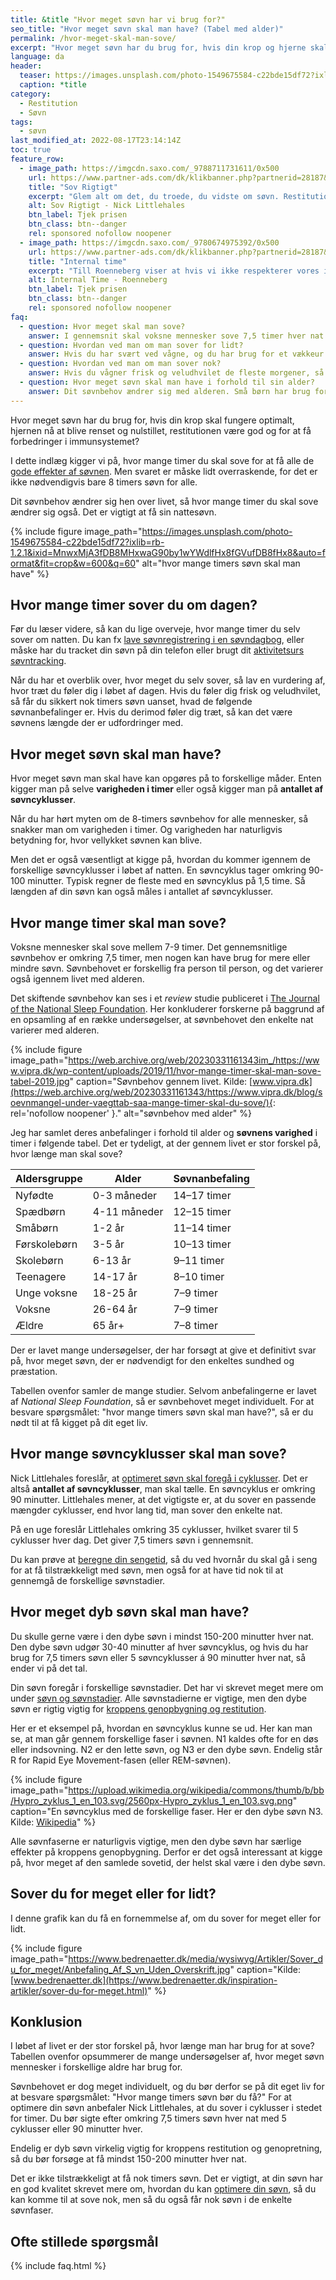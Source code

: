 ```yaml
---
title: &title "Hvor meget søvn har vi brug for?"
seo_title: "Hvor meget søvn skal man have? (Tabel med alder)"
permalink: /hvor-meget-skal-man-sove/
excerpt: "Hvor meget søvn har du brug for, hvis din krop og hjerne skal fungere optimalt?"
language: da
header:
  teaser: https://images.unsplash.com/photo-1549675584-c22bde15df72?ixlib=rb-1.2.1&ixid=MnwxMjA3fDB8MHxwaG90by1wYWdlfHx8fGVufDB8fHx8&auto=format&fit=crop&h=300&w=400&q=10
  caption: *title
category:
  - Restitution
  - Søvn
tags:
  - søvn
last_modified_at: 2022-08-17T23:14:14Z
toc: true
feature_row:
  - image_path: https://imgcdn.saxo.com/_9788711731611/0x500
    url: https://www.partner-ads.com/dk/klikbanner.php?partnerid=28187&bannerid=43264&htmlurl=https://www.saxo.com/dk/sov-rigtigt_nick-littlehales_epub_9788711724569
    title: "Sov Rigtigt"
    excerpt: "Glem alt om det, du troede, du vidste om søvn. Restitution er noget, der kan foregå hele døgnet rundt, ikke kun om natten – restitutionsprocessen er en konstant rytme, som vi alle må lære at følge. Så hvis du vil starte i dag, betyder det lige nu – ikke når du går i seng i aften. - Nick Littlehales"
    alt: Sov Rigtigt - Nick Littlehales
    btn_label: Tjek prisen
    btn_class: btn--danger
    rel: sponsored nofollow noopener
  - image_path: https://imgcdn.saxo.com/_9780674975392/0x500
    url: https://www.partner-ads.com/dk/klikbanner.php?partnerid=28187&bannerid=43264&htmlurl=https://www.saxo.com/dk/internal-time_till-roenneberg_paperback_9780674975392
    title: "Internal time"
    excerpt: "Till Roenneberg viser at hvis vi ikke respekterer vores indre ur, så risikerer vi at være i kronisk søvnunderskud, hvilket kan få os til at ryge, tage på i vægt, føle os deprimeret og blive syge. Hvis man forstår den indre tid, så kan vi også leve bedre. Till Roenneberg står bl.a. bag Munich Chronotype Questionnaire (MCTQ)."
    alt: Internal Time - Roenneberg
    btn_label: Tjek prisen
    btn_class: btn--danger
    rel: sponsored nofollow noopener
faq:
  - question: Hvor meget skal man sove?
    answer: I gennemsnit skal voksne mennesker sove 7,5 timer hver nat. Anbefalingerne er at man sover mellem 7-9 timer. Nogle kan imidlertid godt nøjes med mindre søvn, og nogle har brug for flere timers søvn. Søvnbehovet ændrer sig også med alderen.
  - question: Hvordan ved man om man sover for lidt?
    answer: Hvis du har svært ved vågne, og du har brug for et vækkeur for at komme op, så kan det være, at du sover for lidt. Hvis du føler dig træt gennem dagen, og hjernen føles slukket, så bør du sove lidt mere eller forbedre kvaliteten af din søvn. Måske passer din [kronotype ikke med din hverdag](/a-eller-b-menneske/).
  - question: Hvordan ved man om man sover nok?
    answer: Hvis du vågner frisk og veludhvilet de fleste morgener, så får du formentlig den søvn du har brug for. Selvom der findes nogle generelle anbefalinger, så er søvn en meget individuel ting.
  - question: Hvor meget søvn skal man have i forhold til sin alder?
    answer: Dit søvnbehov ændrer sig med alderen. Små børn har brug for mere søvn end ældre mennesker. Du kan finde en tabel med generelle anbefalinger for sovetider i dette indlæg.
---
```


Hvor meget søvn har du brug for, hvis din krop skal fungere optimalt, hjernen nå at blive renset og nulstillet, restitutionen være god og for at få forbedringer i immunsystemet?

I dette indlæg kigger vi på, hvor mange timer du skal sove for at få alle de [gode effekter af søvnen](/soevn/). Men svaret er måske lidt overraskende, for det er ikke nødvendigvis bare 8 timers søvn for alle.

Dit søvnbehov ændrer sig hen over livet, så hvor mange timer du skal sove ændrer sig også. Det er vigtigt at få sin nattesøvn.

{% include figure image_path="https://images.unsplash.com/photo-1549675584-c22bde15df72?ixlib=rb-1.2.1&ixid=MnwxMjA3fDB8MHxwaG90by1wYWdlfHx8fGVufDB8fHx8&auto=format&fit=crop&w=600&q=60" alt="hvor mange timers søvn skal man have" %}

## Hvor mange timer sover du om dagen?

Før du læser videre, så kan du lige overveje, hvor mange timer du selv sover om natten. Du kan fx [lave søvnregistrering i en søvndagbog](/soevndagbog/), eller måske har du tracket din søvn på din telefon eller brugt dit [aktivitetsurs søvntracking](/soevn-tracking/).

Når du har et overblik over, hvor meget du selv sover, så lav en vurdering af, hvor træt du føler dig i løbet af dagen. Hvis du føler dig frisk og veludhvilet, så får du sikkert nok timers søvn uanset, hvad de følgende søvnanbefalinger er. Hvis du derimod føler dig træt, så kan det være søvnens længde der er udfordringer med.

## Hvor meget søvn skal man have?

Hvor meget søvn man skal have kan opgøres på to forskellige måder. Enten kigger man på selve **varigheden i timer** eller også kigger man på **antallet af søvncyklusser**.

Når du har hørt myten om de 8-timers søvnbehov for alle mennesker, så snakker man om varigheden i timer. Og varigheden har naturligvis betydning for, hvor vellykket søvnen kan blive.

Men det er også væsentligt at kigge på, hvordan du kommer igennem de forskellige søvncyklusser i løbet af natten. En søvncyklus tager omkring 90-100 minutter. Typisk regner de fleste med en søvncyklus på 1,5 time. Så længden af din søvn kan også måles i antallet af søvncyklusser.

## Hvor mange timer skal man sove?

Voksne mennesker skal sove mellem 7-9 timer. Det gennemsnitlige søvnbehov er omkring 7,5 timer, men nogen kan have brug for mere eller mindre søvn. Søvnbehovet er forskellig fra person til person, og det varierer også igennem livet med alderen.

Det skiftende søvnbehov kan ses i et _review_ studie publiceret i [The Journal of the National Sleep Foundation](https://www.sleephealthjournal.org/article/S2352-7218(15)00015-7/fulltext). Her konkluderer forskerne på baggrund af en opsamling af en række undersøgelser, at søvnbehovet den enkelte nat varierer med alderen.

{% include figure image_path="https://web.archive.org/web/20230331161343im_/https://www.vipra.dk/wp-content/uploads/2019/11/hvor-mange-timer-skal-man-sove-tabel-2019.jpg" caption="Søvnbehov gennem livet. Kilde: [www.vipra.dk](https://web.archive.org/web/20230331161343/https://www.vipra.dk/blog/soevnmangel-under-vaegttab-saa-mange-timer-skal-du-sove/){: rel='nofollow noopener' }." alt="søvnbehov med alder" %}

Jeg har samlet deres anbefalinger i forhold til alder og **søvnens varighed** i timer i følgende tabel. Det er tydeligt, at der gennem livet er stor forskel på, hvor længe man skal sove?

| Aldersgruppe | Alder | Søvnanbefaling |
|-|-|-|
| Nyfødte | 0-3 måneder | 14–17 timer |
| Spædbørn | 4-11 måneder | 12–15 timer |
| Småbørn | 1-2 år | 11–14 timer |
| Førskolebørn | 3-5 år | 10–13 timer |
| Skolebørn | 6-13 år | 9–11 timer |
| Teenagere | 14-17 år | 8–10 timer |
| Unge voksne | 18-25 år | 7–9 timer |
| Voksne | 26-64 år | 7–9 timer |
| Ældre | 65 år+ | 7–8 timer |

Der er lavet mange undersøgelser, der har forsøgt at give et definitivt svar på, hvor meget søvn, der er nødvendigt for den enkeltes sundhed og præstation.

Tabellen ovenfor samler de mange studier. Selvom anbefalingerne er lavet af _National Sleep Foundation_, så er søvnbehovet meget individuelt. For at besvare spørgsmålet: "hvor mange timers søvn skal man have?", så er du nødt til at få kigget på dit eget liv.

## Hvor mange søvncyklusser skal man sove?

Nick Littlehales foreslår, at [optimeret søvn skal foregå i cyklusser](/soevn-optimering/). Det er altså **antallet af søvncyklusser**, man skal tælle. En søvncyklus er omkring 90 minutter. Littlehales mener, at det vigtigste er, at du sover en passende mængder cyklusser, end hvor lang tid, man sover den enkelte nat.

På en uge foreslår Littlehales omkring 35 cyklusser, hvilket svarer til 5 cyklusser hver dag. Det giver 7,5 timers søvn i gennemsnit.

Du kan prøve at [beregne din sengetid](/hvornaar-gaa-i-seng/), så du ved hvornår du skal gå i seng for at få tilstrækkeligt med søvn, men også for at have tid nok til at gennemgå de forskellige søvnstadier.

## Hvor meget dyb søvn skal man have?

Du skulle gerne være i den dybe søvn i mindst 150-200 minutter hver nat. Den dybe søvn udgør 30-40 minutter af hver søvncyklus, og hvis du har brug for 7,5 timers søvn eller 5 søvncyklusser á 90 minutter hver nat, så ender vi på det tal.

Din søvn foregår i forskellige søvnstadier. Det har vi skrevet meget mere om under [søvn og søvnstadier](/soevn/). Alle søvnstadierne er vigtige, men den dybe søvn er rigtig vigtig for [kroppens genopbygning og restitution](/restitution/).

Her er et eksempel på, hvordan en søvncyklus kunne se ud. Her kan man se, at man går gennem forskellige faser i søvnen. N1 kaldes ofte for en døs eller indsovning. N2 er den lette søvn, og N3 er den dybe søvn. Endelig står R for Rapid Eye Movement-fasen (eller REM-søvnen).

{% include figure image_path="https://upload.wikimedia.org/wikipedia/commons/thumb/b/bb/Hypro_zyklus_1_en_103.svg/2560px-Hypro_zyklus_1_en_103.svg.png" caption="En søvncyklus med de forskellige faser. Her er den dybe søvn N3. Kilde: [Wikipedia](https://en.wikipedia.org/wiki/Sleep_cycle)" %}

Alle søvnfaserne er naturligvis vigtige, men den dybe søvn har særlige effekter på kroppens genopbygning. Derfor er det også interessant at kigge på, hvor meget af den samlede sovetid, der helst skal være i den dybe søvn.

## Sover du for meget eller for lidt?

I denne grafik kan du få en fornemmelse af, om du sover for meget eller for lidt.

{% include figure image_path="https://www.bedrenaetter.dk/media/wysiwyg/Artikler/Sover_du_for_meget/Anbefaling_Af_S_vn_Uden_Overskrift.jpg" caption="Kilde: [www.bedrenaetter.dk](https://www.bedrenaetter.dk/inspiration-artikler/sover-du-for-meget.html)" %}

## Konklusion

I løbet af livet er der stor forskel på, hvor længe man har brug for at sove? Tabellen ovenfor opsummerer de mange undersøgelser af, hvor meget søvn mennesker i forskellige aldre har brug for.

Søvnbehovet er dog meget individuelt, og du bør derfor se på dit eget liv for at besvare spørgsmålet: "Hvor mange timers søvn bør du få?" For at optimere din søvn anbefaler Nick Littlehales, at du sover i cyklusser i stedet for timer. Du bør sigte efter omkring 7,5 timers søvn hver nat med 5 cyklusser eller 90 minutter hver.

Endelig er dyb søvn virkelig vigtig for kroppens restitution og genopretning, så du bør forsøge at få mindst 150-200 minutter hver nat.

Det er ikke tilstrækkeligt at få nok timers søvn. Det er vigtigt, at din søvn har en god kvalitet skrevet mere om, hvordan du kan [optimere din søvn](/soevn-optimering/), så du kan komme til at sove nok, men så du også får nok søvn i de enkelte søvnfaser.

## Ofte stillede spørgsmål

{% include faq.html %}
